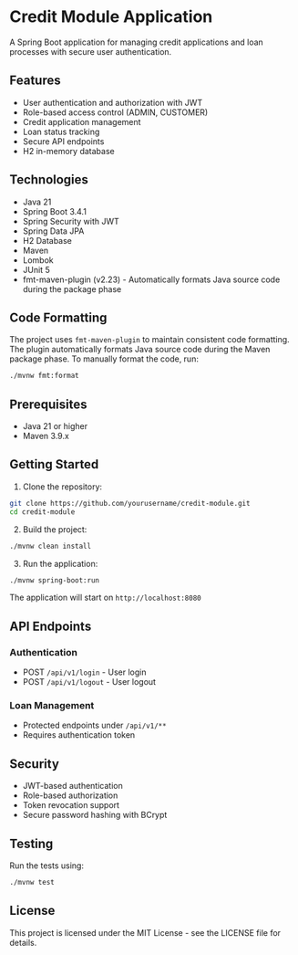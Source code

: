 # Credit Module Application

A Spring Boot application for managing credit applications and loan processes with secure user authentication.

## Features

- User authentication and authorization with JWT
- Role-based access control (ADMIN, CUSTOMER)
- Credit application management
- Loan status tracking
- Secure API endpoints
- H2 in-memory database

## Technologies

- Java 21
- Spring Boot 3.4.1
- Spring Security with JWT
- Spring Data JPA
- H2 Database
- Maven
- Lombok
- JUnit 5
- fmt-maven-plugin (v2.23) - Automatically formats Java source code during the package phase

## Code Formatting

The project uses `fmt-maven-plugin` to maintain consistent code formatting. The plugin automatically formats Java source code during the Maven package phase. To manually format the code, run:

```bash
./mvnw fmt:format
```

## Prerequisites

- Java 21 or higher
- Maven 3.9.x

## Getting Started

1. Clone the repository:
```bash
git clone https://github.com/yourusername/credit-module.git
cd credit-module
```

2. Build the project:
```bash
./mvnw clean install
```

3. Run the application:
```bash
./mvnw spring-boot:run
```

The application will start on `http://localhost:8080`

## API Endpoints

### Authentication
- POST `/api/v1/login` - User login
- POST `/api/v1/logout` - User logout

### Loan Management
- Protected endpoints under `/api/v1/**`
- Requires authentication token

## Security

- JWT-based authentication
- Role-based authorization
- Token revocation support
- Secure password hashing with BCrypt

## Testing

Run the tests using:
```bash
./mvnw test
```

## License

This project is licensed under the MIT License - see the LICENSE file for details.